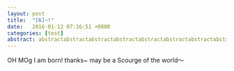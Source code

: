 ```yaml
---
layout: post
title:  "[6]~!"
date:   2016-01-12 07:16:51 +0800
categories: [test]
abstract: abstractabstractabstractabstractabstractabstractabstractabstractabstract
---
```


OH MOg
I am born! thanks~ may be a Scourge of the world～
